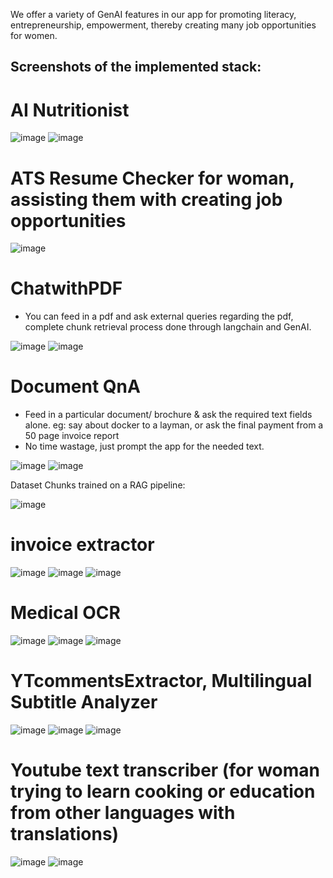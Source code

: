 We offer a variety of GenAI features in our app for promoting literacy, entrepreneurship, empowerment, thereby creating many job opportunities for women.



Screenshots of the implemented stack:
-
# AI Nutritionist

![image](https://github.com/user-attachments/assets/367d93eb-74bf-4549-b3fa-3a73d753caa4)
![image](https://github.com/user-attachments/assets/a51b1641-345c-43ea-952c-71eea5e5e6ed)


# ATS Resume Checker for woman, assisting them with creating job opportunities

![image](https://github.com/user-attachments/assets/bb0a82c5-fa23-4a95-9153-a6f9dd9a8c1f)


# ChatwithPDF

- You can feed in a pdf and ask external queries regarding the pdf, complete chunk retrieval process done through langchain and GenAI.

![image](https://github.com/user-attachments/assets/7ffe4b36-a895-4695-9f4f-066fa551b4d3)
![image](https://github.com/user-attachments/assets/154eb873-877d-4267-afa7-2495f0f4184c)


# Document QnA 

- Feed in a particular document/ brochure & ask the required text fields alone. eg: say about docker to a layman, or ask the final payment from a 50 page invoice report
- No time wastage, just prompt the app for the needed text.

![image](https://github.com/user-attachments/assets/3f740b79-10b4-4df9-b2d2-6a098cdacc8f)
![image](https://github.com/user-attachments/assets/2e46e4e2-1f83-45ac-849e-c5177eddfbd2)

Dataset Chunks trained on a RAG pipeline:

![image](https://github.com/user-attachments/assets/740bba2e-bf4f-465d-9c53-8dc93063ea62)


# invoice extractor

![image](https://github.com/user-attachments/assets/ecbe3890-4d82-4f08-b362-549ef0ddea93)
![image](https://github.com/user-attachments/assets/ed3ac0a4-841d-4c83-bf92-f591ecc3d62e)
![image](https://github.com/user-attachments/assets/1bb47969-ea38-4501-b748-9447b74027cb)


# Medical OCR

![image](https://github.com/user-attachments/assets/33669534-f579-4242-ae86-320008f524a5)
![image](https://github.com/user-attachments/assets/5118c0d6-2933-47f3-8f0a-34952c21987d)
![image](https://github.com/user-attachments/assets/027369ca-b931-4025-9b47-3972e2fb0fd1)


# YTcommentsExtractor, Multilingual Subtitle Analyzer

![image](https://github.com/user-attachments/assets/edb11f65-16c0-4459-97f4-96bb0f9433bb)
![image](https://github.com/user-attachments/assets/7c076146-622a-4c3f-9f49-0355256701f8)
![image](https://github.com/user-attachments/assets/64e8f1a2-1f88-480b-b886-7287dad01ac2)

# Youtube text transcriber (for woman trying to learn cooking or education from other languages with translations)

![image](https://github.com/user-attachments/assets/b3146cd4-c7a0-4546-99e2-5ec013458df1)
![image](https://github.com/user-attachments/assets/ea369031-1a6d-4bd6-b20a-176c264051b7)





